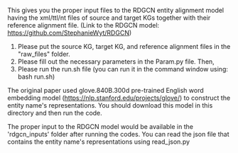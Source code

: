 This gives you the proper input files to the RDGCN entity alignment model having the xml/ttl/nt files of source and target KGs together with their reference alignment file.
(Link to the RDGCN model: https://github.com/StephanieWyt/RDGCN)


1. Please put the source KG, target KG, and reference alignment files in the "raw_files" folder. 
2. Please fill out the necessary parameters in the Param.py file. Then,
3. Please run the run.sh file (you can run it in the command window using: bash run.sh) 

The original paper used glove.840B.300d pre-trained English word embedding model (https://nlp.stanford.edu/projects/glove/) to construct the entity name's representations. You should download this model in this directory and then run the code. 

The proper input to the RDGCN model would be available in the 'rdgcn_inputs' folder after running the codes.
You can read the json file that contains the entity name's representations using read_json.py
